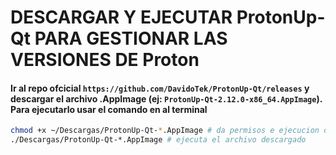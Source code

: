 # DESCARGAR Y EJECUTAR ProtonUp-Qt PARA GESTIONAR LAS VERSIONES DE Proton
#### Ir al repo ofcicial `https://github.com/DavidoTek/ProtonUp-Qt/releases` y descargar el archivo .AppImage (ej: `ProtonUp-Qt-2.12.0-x86_64.AppImage`). Para ejecutarlo usar el comando en al terminal
```bash
chmod +x ~/Descargas/ProtonUp-Qt-*.AppImage # da permisos e ejecucion del archivo
./Descargas/ProtonUp-Qt-*.AppImage # ejecuta el archivo descargado
```